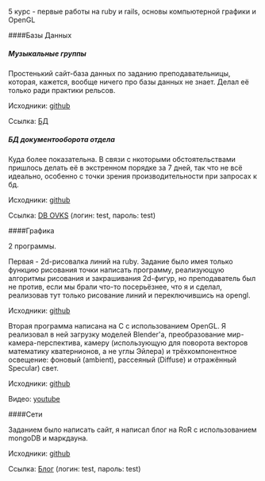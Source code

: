 5 курс - первые работы на ruby и rails, основы компьютерной графики и OpenGL

####Базы Данных

##### Музыкальные группы

Простенький сайт-база данных по заданию преподавательницы, которая, кажется, вообще ничего про базы данных не знает. Делал её только ради практики рельсов.

Исходники: [github](DB/musgroups)

Ссылка: [БД](http://vizvamitra.ddns.net:8080)

##### БД документооборота отдела

Куда более показательна. В связи с нкоторыми обстоятельствами пришлось делать её в экстренном порядке за 7 дней, так что не всё идеально, особенно с точки зрения производительности при запросах к бд.

Исходники: [github](DB/ovks)

Ссылка: [DB OVKS](http://vizvamitra.ddns.net:8081/) (логин: test, пароль: test)

####Графика

2 программы.

Первая - 2d-рисовалка линий на ruby. Задание было имея только функцию рисования точки написать программу, реализующую алгоритмы рисования и закрашивания 2d-фигур, но преподаватель был не против, если мы брали что-то посерьёзнее, что я и сделал, реализовав тут только рисование линий и переключившись на opengl.

Исходники: [github](Graphics/2D)

Вторая программа написана на C с использованием OpenGL. Я реализовал в ней загрузку моделей Blender'а, преобразование мир-камера-перспектива, камеру (использующую для поворота векторов математику кватернионов, а не углы Эйлера) и трёхкомпонентное освещение: фоновый (ambient), рассеяный (Diffuse) и отражённый Specular) свет.

Исходники: [github](Graphics/3D)

Видео: [youtube](https://www.youtube.com/watch?v=uiA4V917J8k)

####Сети

Заданием было написать сайт, я написал блог на RoR с использованием mongoDB и маркдауна.

Исходники: [github](https://github.com/Vizvamitra/markdown_blog)

Ссылка: [Блог](http://vizvamitra.ddns.net:3000/) (логин: test, пароль: test)